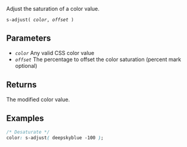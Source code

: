 <!--{

"title": "s-adjust()"

}-->

Adjust the saturation of a color value.

<code>s-adjust( *color*, *offset* )</code>

## Parameters

* *`color`* Any valid CSS color value
* *`offset`* The percentage to offset the color saturation (percent mark optional)

## Returns

The modified color value.

## Examples

```css
/* Desaturate */
color: s-adjust( deepskyblue -100 );
```
